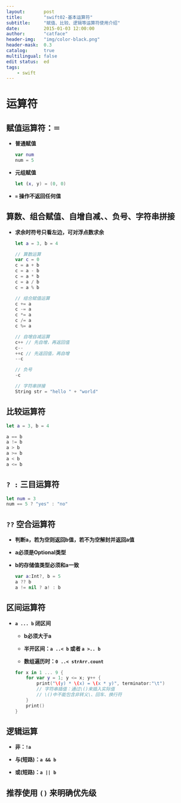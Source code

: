 ```yaml
---
layout:       post
title:        "swift02-基本运算符"
subtitle:     "赋值、比较、逻辑等运算符使用介绍"
date:         2015-01-03 12:00:00
author:       "catface"
header-img:   "img/color-black.png"
header-mask:  0.3
catalog:      true
multilingual: false
edit status:  ed
tags:
    - swift
---
```


# 运算符

## 赋值运算符：`＝`

- **普通赋值**

    ``` swift
    var num
    num = 5
    ```

- **元组赋值**

    ``` swift
    let (x, y) = (0, 0)
    ```

- **`=` 操作不返回任何值**

## 算数、组合赋值、自增自减、、负号、字符串拼接

- **求余时符号只看左边，可对浮点数求余**

    ``` swift
    let a = 3, b = 4
    
    // 算数运算
    var c = 0
    c = a + b
    c = a - b
    c = a * b
    c = a / b
    c = a % b
    
    // 组合赋值运算
    c += a
    c -= a
    c *= a
    c /= a
    c %= a
    
    // 自增自减运算
    c++ // 先自增，再返回值
    c--
    ++c // 先返回值，再自增
    --c
    
    // 负号
    -c
    
    // 字符串拼接
    String str = "hello " + "world"
    ```

## 比较运算符

``` swift
let a = 3, b = 4

a == b
a != b
a > b
a >= b
a < b
a <= b
```

## `? :` 三目运算符

``` swift
let num = 3
num == 5 ? "yes" : "no"
```

## `??` 空合运算符

- **判断a，若为空则返回b值，若不为空解封并返回a值**

- **a必须是Optional类型**

- **b的存储值类型必须和a一致**

    ``` swift
    var a:Int?, b = 5
    a ?? b
    a != nil ? a! : b
    ```

## 区间运算符

- **`a ... b` 闭区间**
    - **b必须大于a**
    
    - **半开区间：`a ..< b` 或者 `a >.. b`**
    
    - **数组遍历时：`0 ..< strArr.count`**

    ``` swift
    for x in 1 ... 9 {
        for var y = 1; y <= x; y++ {
            print("\(y) * \(x) = \(x * y)", terminator:"\t")
            // 字符串插值：通过\()来插入实际值
            // \()中不能包含非转义\、回车、换行符
        }
        print()
    }
    ```

## 逻辑运算

 - **非：`!a`**
 
 - **与(短路)：`a && b`**
 
 - **或(短路)：`a || b`**

## 推荐使用 `()` 来明确优先级